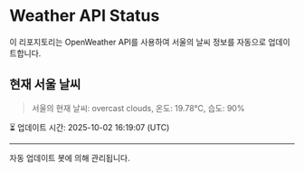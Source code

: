 
# Weather API Status

이 리포지토리는 OpenWeather API를 사용하여 서울의 날씨 정보를 자동으로 업데이트합니다.

## 현재 서울 날씨
> 서울의 현재 날씨: overcast clouds, 온도: 19.78°C, 습도: 90%

⏳ 업데이트 시간: 2025-10-02 16:19:07 (UTC)

---
자동 업데이트 봇에 의해 관리됩니다.
